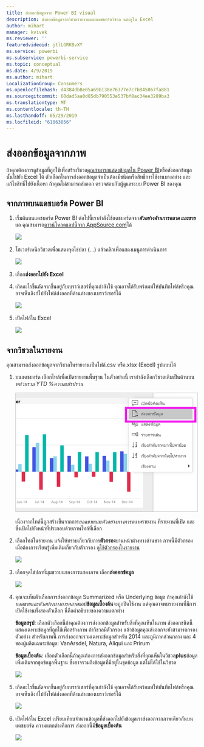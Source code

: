 ```yaml
---
title: ส่งออกข้อมูลจาก Power BI visual
description: ส่งออกข้อมูลจากวิชวลรายงานและแดชบอร์ดวิชวล และดูใน Excel
author: mihart
manager: kvivek
ms.reviewer: ''
featuredvideoid: jtlLGRKBvXY
ms.service: powerbi
ms.subservice: powerbi-service
ms.topic: conceptual
ms.date: 4/9/2019
ms.author: mihart
LocalizationGroup: Consumers
ms.openlocfilehash: d4384db8e05a69b138e76377e7c7b845867fa881
ms.sourcegitcommit: 60dad5aa0d85db790553e537bf8ac34ee3289ba3
ms.translationtype: MT
ms.contentlocale: th-TH
ms.lasthandoff: 05/29/2019
ms.locfileid: "61063856"
---
```

# <a name="export-data-from-visual"></a>ส่งออกข้อมูลจากภาพ
ถ้าคุณต้องการดูข้อมูลที่ถูกใช้เพื่อสร้างวิชวล[คุณสามารถแสดงข้อมูลใน Power BI](end-user-show-data.md)หรือส่งออกข้อมูลนั้นไปยัง Excel ได้ ตัวเลือกในการส่งออกข้อมูลจำเป็นต้องมีชนิดหรือสิทธิ์การใช้งานบางอย่าง และแก้ไขสิทธิ์ไปยังเนื้อหา ถ้าคุณไม่สามารถส่งออก ตรวจสอบกับผู้ดูแลระบบ Power BI ของคุณ 

## <a name="from-a-visual-on-a-power-bi-dashboard"></a>จากภาพบนแดชบอร์ด Power BI

1. เริ่มต้นบนแดชบอร์ด Power BI ต่อไปนี้เรากำลังใช้แดชบอร์ดจาก***ตัวอย่างด้านการตลาด และขาย***แอ คุณสามารถ[ดาวน์โหลดแอปนี้จาก AppSource.com](https://appsource.microsoft.com/en-us/product/power-bi/microsoft-retail-analysis-sample.salesandmarketingsample-preview?flightCodes=e2b06c7a-a438-4d99-9eb6-4324ce87f282)ได้

    ![](media/end-user-export/power-bi-dashboard.png)

2. โฮเวอร์เหนือวิชวลเพื่อแสดงจุดไข่ปลา (...) แล้วคลิกเพื่อแสดงเมนูการดำเนินการ

    ![](media/end-user-export/power-bi-dashboard-export-visual.png)

3. เลือก**ส่งออกไปยัง Excel**

4. เกิดอะไรขึ้นถัดจากขึ้นอยู่กับเบราว์เซอร์ที่คุณกำลังใช้ คุณอาจได้รับพร้อมท์ให้บันทึกไฟล์หรือคุณอาจเห็นลิงก์ไปยังไฟล์ส่งออกที่ด้านล่างของเบราว์เซอร์ได้ 

    ![](media/end-user-export/power-bi-export-browser.png)

5. เปิดไฟล์ใน Excel  

    ![](media/end-user-export/power-bi-excel.png)


## <a name="from-a-visual-in-a-report"></a>จากวิชวลในรายงาน
คุณสามารถส่งออกข้อมูลจากวิชวลในรายงานเป็นไฟล์.csv หรือ.xlsx (Excel) รูปแบบได้ 

1. บนแดชบอร์ด เลือกไทล์เพื่อเปิดรายงานพื้นฐาน  ในตัวอย่างนี้ เรากำลังเลือกวิชวลเดิมเป็นด้านบน*หน่วยรวม YTD %ความแปรปรวน* 

    ![](media/end-user-export/power-bi-export-report.png)

    เนื่องจากไทล์นี้ถูกสร้างขึ้นจากการ*ยอดขายและตัวอย่างทางการตลาด*รายงาน ที่รายงานที่เปิด และ ซึ่งเปิดไปยังหน้าที่ประกอบด้วยภาพไทล์ที่เลือก 

2. เลือกไทล์ในรายงาน แจ้งให้ทราบเกี่ยวกับการ**ตัวกรอง**บานหน้าต่างทางด้านขวา ภาพนี้มีตัวกรอง เมื่อต้องการเรียนรู้เพิ่มเติมเกี่ยวกับตัวกรอง ดู[ใช้ตัวกรองในรายงาน](end-user-report-filter.md)

    ![](media/end-user-export/power-bi-export-filters.png)


3. เลือกจุดไข่ปลาที่มุมขวาบนของการแสดงภาพ เลือก**ส่งออกข้อมูล**

    ![](media/end-user-export/power-bi-export-report2.png)

4. คุณจะเห็นตัวเลือกการส่งออกข้อมูล Summarized หรือ Underlying ข้อมูล ถ้าคุณกำลังใช้*ยอดขายและตัวอย่างทางการตลาด*แอป**ข้อมูลเบื้องต้น**จะถูกปิดใช้งาน แต่คุณอาจพบรายงานที่มีการเปิดใช้งานทั้งสองตัวเลือก นี่คือคำอธิบายของความแตกต่าง

    **ข้อมูลสรุป**: เลือกตัวเลือกนี้ถ้าคุณต้องการส่งออกข้อมูลสำหรับสิ่งที่คุณเห็นในภาพ  ส่งออกชนิดนี้แสดงเฉพาะข้อมูลที่ถูกใช้เพื่อสร้างภาพ ถ้าวิชวลมีตัวกรอง แล้วข้อมูลคุณส่งออกจะยังสามารถกรอง ตัวอย่าง สำหรับภาพนี้ การส่งออกจะรวมเฉพาะข้อมูลสำหรับ 2014 และภูมิภาคส่วนกลาง และ 4 ของผู้ผลิตเฉพาะข้อมูล: VanArsdel, Natura, Aliqui และ Prirum
  

    **ข้อมูลเบื้องต้น**: เลือกตัวเลือกนี้ถ้าคุณต้องการส่งออกข้อมูลสำหรับสิ่งที่คุณเห็นในวิชวล**plus**ข้อมูลเพิ่มเติมจากชุดข้อมูลพื้นฐาน  ซึ่งอาจรวมถึงข้อมูลที่มีอยู่ในชุดข้อมูล แต่ไม่ได้ใช้ในวิชวล 

    ![](media/end-user-export/power-bi-export-report3.png)

5. เกิดอะไรขึ้นถัดจากขึ้นอยู่กับเบราว์เซอร์ที่คุณกำลังใช้ คุณอาจได้รับพร้อมท์ให้บันทึกไฟล์หรือคุณอาจเห็นลิงก์ไปยังไฟล์ส่งออกที่ด้านล่างของเบราว์เซอร์ได้ 

    ![](media/end-user-export/power-bi-export-edge.png)


7. เปิดไฟล์ใน Excel เปรียบเทียบจำนวนข้อมูลที่ส่งออกไปยังข้อมูลเราส่งออกจากภาพเดียวกันบนแดชบอร์ด ความแตกต่างคือการ ส่งออกนี้มี**ข้อมูลเบื้องต้น** 

    ![](media/end-user-export/power-bi-underlying.png)

